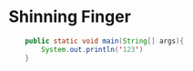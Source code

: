 # Shinning  Finger

``` java
    public static void main(String[] args){
        System.out.println('123')
    }

```